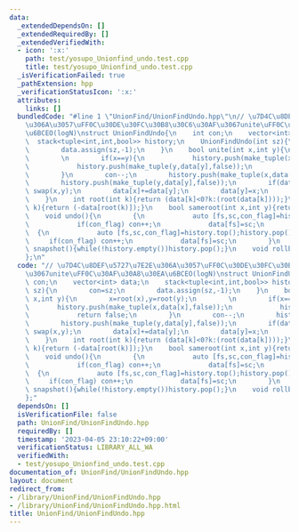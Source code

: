 ```yaml
---
data:
  _extendedDependsOn: []
  _extendedRequiredBy: []
  _extendedVerifiedWith:
  - icon: ':x:'
    path: test/yosupo_Unionfind_undo.test.cpp
    title: test/yosupo_Unionfind_undo.test.cpp
  _isVerificationFailed: true
  _pathExtension: hpp
  _verificationStatusIcon: ':x:'
  attributes:
    links: []
  bundledCode: "#line 1 \"UnionFind/UnionFindUndo.hpp\"\n// \u7D4C\u8DEF\u5727\u7E2E\
    \u306A\u3057\uFF0C\u30DE\u30FC\u30B8\u30C6\u30AF\u3067unite\uFF0C\u30AF\u30A8\u30EA\
    \u6BCEO(logN)\nstruct UnionFindUndo{\n    int con;\n    vector<int> data;\n  \
    \  stack<tuple<int,int,bool>> history;\n    UnionFindUndo(int sz){\n        con=sz;\n\
    \        data.assign(sz,-1);\n    }\n    bool unite(int x,int y){\n        x=root(x),y=root(y);\n\
    \        \n        if(x==y){\n            history.push(make_tuple(x,data[x],false));\n\
    \            history.push(make_tuple(y,data[y],false));\n            return false;\n\
    \        }\n        con--;\n        history.push(make_tuple(x,data[x],true));\n\
    \        history.push(make_tuple(y,data[y],false));\n        if(data[x]>data[y])\
    \ swap(x,y);\n        data[x]+=data[y];\n        data[y]=x;\n        return true;\n\
    \    }\n    int root(int k){return (data[k]<0?k:(root(data[k])));}\n    int size(int\
    \ k){return (-data[root(k)]);}\n    bool sameroot(int x,int y){return root(x)==root(y);}\n\
    \    void undo(){\n        {\n            auto [fs,sc,con_flag]=history.top();history.pop();\n\
    \            if(con_flag) con++;\n            data[fs]=sc;\n        }\n      \
    \  {\n            auto [fs,sc,con_flag]=history.top();history.pop();\n       \
    \     if(con_flag) con++;\n            data[fs]=sc;\n        }\n    }\n    void\
    \ snapshot(){while(!history.empty())history.pop();}\n    void rollback(){while(!history.empty())undo();}\n\
    };\n"
  code: "// \u7D4C\u8DEF\u5727\u7E2E\u306A\u3057\uFF0C\u30DE\u30FC\u30B8\u30C6\u30AF\
    \u3067unite\uFF0C\u30AF\u30A8\u30EA\u6BCEO(logN)\nstruct UnionFindUndo{\n    int\
    \ con;\n    vector<int> data;\n    stack<tuple<int,int,bool>> history;\n    UnionFindUndo(int\
    \ sz){\n        con=sz;\n        data.assign(sz,-1);\n    }\n    bool unite(int\
    \ x,int y){\n        x=root(x),y=root(y);\n        \n        if(x==y){\n     \
    \       history.push(make_tuple(x,data[x],false));\n            history.push(make_tuple(y,data[y],false));\n\
    \            return false;\n        }\n        con--;\n        history.push(make_tuple(x,data[x],true));\n\
    \        history.push(make_tuple(y,data[y],false));\n        if(data[x]>data[y])\
    \ swap(x,y);\n        data[x]+=data[y];\n        data[y]=x;\n        return true;\n\
    \    }\n    int root(int k){return (data[k]<0?k:(root(data[k])));}\n    int size(int\
    \ k){return (-data[root(k)]);}\n    bool sameroot(int x,int y){return root(x)==root(y);}\n\
    \    void undo(){\n        {\n            auto [fs,sc,con_flag]=history.top();history.pop();\n\
    \            if(con_flag) con++;\n            data[fs]=sc;\n        }\n      \
    \  {\n            auto [fs,sc,con_flag]=history.top();history.pop();\n       \
    \     if(con_flag) con++;\n            data[fs]=sc;\n        }\n    }\n    void\
    \ snapshot(){while(!history.empty())history.pop();}\n    void rollback(){while(!history.empty())undo();}\n\
    };"
  dependsOn: []
  isVerificationFile: false
  path: UnionFind/UnionFindUndo.hpp
  requiredBy: []
  timestamp: '2023-04-05 23:10:22+09:00'
  verificationStatus: LIBRARY_ALL_WA
  verifiedWith:
  - test/yosupo_Unionfind_undo.test.cpp
documentation_of: UnionFind/UnionFindUndo.hpp
layout: document
redirect_from:
- /library/UnionFind/UnionFindUndo.hpp
- /library/UnionFind/UnionFindUndo.hpp.html
title: UnionFind/UnionFindUndo.hpp
---
```

